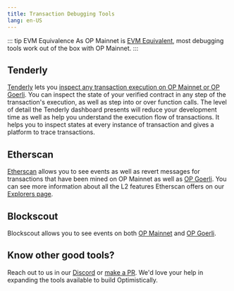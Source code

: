```yaml
---
title: Transaction Debugging Tools
lang: en-US
---
```


::: tip EVM Equivalence
As OP Mainnet is [EVM Equivalent](https://medium.com/ethereum-optimism/introducing-evm-equivalence-5c2021deb306), most debugging tools work out of the box with OP Mainnet.
:::

## Tenderly

[Tenderly](https://tenderly.co/) lets you [inspect any transaction execution on OP Mainnet or OP Goerli](https://docs.tenderly.co/debugger/how-to-use-tenderly-debugger). 
You can inspect the state of your verified contract in any step of the transaction's execution, as well as step into or over function calls. 
The level of detail the Tenderly dashboard presents will reduce your development time as well as help you understand the execution flow of transactions. 
It helps you to inspect states at every instance of transaction and gives a platform to trace transactions.


## Etherscan

[Etherscan](https://explorer.optimism.io) allows you to see events as well as revert messages for transactions that have been mined on OP Mainnet as well as [OP Goerli](https://goerli-explorer.optimism.io). 
You can see more information about all the L2 features Etherscan offers on our [Explorers page](./explorers.md#etherscan).


## Blockscout

Blockscout allows you to see events on both [OP Mainnet](https://blockscout.com/optimism/mainnet) and [OP Goerli](https://blockscout.com/optimism/goerli).

## Know other good tools?

Reach out to us in our [Discord](https://discord-gateway.optimism.io) or [make a PR](https://github.com/ethereum-optimism/community-hub/pulls). 
We'd love your help in expanding the tools available to build Optimistically. 
